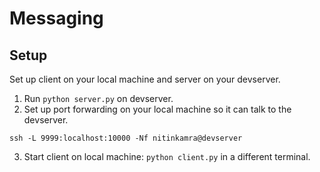 # Messaging

## Setup

Set up client on your local machine and server on your devserver.

1. Run `python server.py` on devserver.
2. Set up port forwarding on your local machine so it can talk to the devserver.
```
ssh -L 9999:localhost:10000 -Nf nitinkamra@devserver
```
3. Start client on local machine: `python client.py` in a different terminal.
